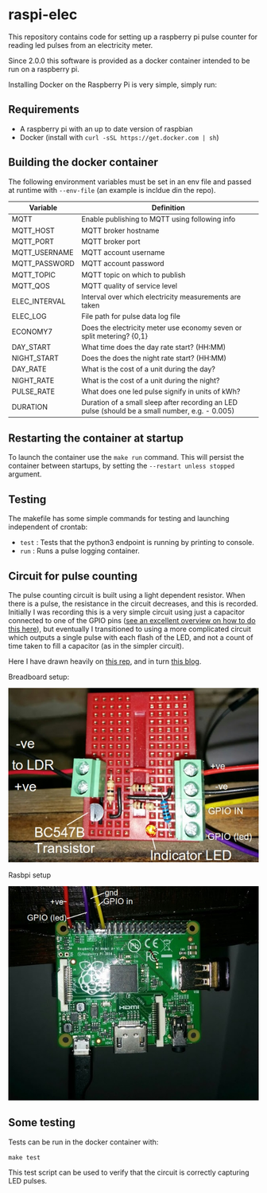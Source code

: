# raspi-elec

This repository contains code for setting up a raspberry pi pulse counter for reading led pulses from an electricity meter.

Since 2.0.0 this software is provided as a docker container intended to be run on a raspberry pi.

Installing Docker on the Raspberry Pi is very simple, simply run:

## Requirements

* A raspberry pi with an up to date version of raspbian
* Docker (install with `curl -sSL https://get.docker.com | sh`)

## Building the docker container

The following environment variables must be set in an env file and passed at runtime with `--env-file` (an example is incldue din the repo).

|Variable|Definition|
|---|---|
|MQTT|Enable publishing to MQTT using following info|
|MQTT_HOST|MQTT broker hostname|
|MQTT_PORT|MQTT broker port|
|MQTT_USERNAME|MQTT account username|
|MQTT_PASSWORD|MQTT account password|
|MQTT_TOPIC|MQTT topic on which to publish|
|MQTT_QOS|MQTT quality of service level|
|ELEC_INTERVAL|Interval over which electricity measurements are taken|
|ELEC_LOG|File path for pulse data log file|
|ECONOMY7|Does the electricity meter use economy seven or split metering? {0,1}|
|DAY_START|What time does the day rate start? (HH:MM)|
|NIGHT_START|Does the does the night rate start? (HH:MM)|
|DAY_RATE|What is the cost of a unit during the day?|
|NIGHT_RATE|What is the cost of a unit during the night?|
|PULSE_RATE|What does one led pulse signify in units of kWh?|
|DURATION|Duration of a small sleep after recording an LED pulse (should be a small number, e.g. - 0.005)|

## Restarting the container at startup

To launch the container use the `make run` command. This will persist the container between startups, by setting the `--restart unless stopped` argument.

## Testing

The makefile has some simple commands for testing and launching independent of crontab:

* `test` : Tests that the python3 endpoint is running by printing to console.
* `run`  : Runs a pulse logging container.

## Circuit for pulse counting

The pulse counting circuit is built using a light dependent resistor.
When there is a pulse, the resistance in the circuit decreases, and this is recorded.
Initially I was recording this is a very simple circuit using just a capacitor connected to one of the GPIO pins ([see an excellent overview on how to do this here](https://learn.adafruit.com/basic-resistor-sensor-reading-on-raspberry-pi/overview)), but eventually I transitioned to using a more complicated circuit which outputs a single pulse with each flash of the LED, and not a count of time taken to fill a capacitor (as in the simpler circuit).

Here I have drawn heavily on [this rep](https://github.com/kieranc/power), and in turn [this blog](http://blog.christianperone.com/2012/08/raspberry-pi-arduino-a-laser-pointer-communication-and-a-ldr-voltage-sigmoid/).

Breadboard setup:

![breadboard.jpg](breadboard.jpg)

Rasbpi setup

![raspiaplus.jpg](raspiaplus.jpg)

## Some testing

Tests can be run in the docker container with:

```
make test
```

This test script can be used to verify that the circuit is correctly capturing LED pulses.
